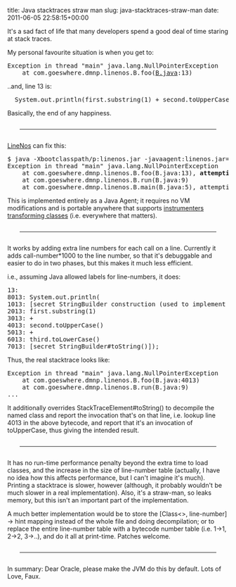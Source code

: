 title: Java stacktraces straw man
slug: java-stacktraces-straw-man
date: 2011-06-05 22:58:15+00:00

It's a sad fact of life that many developers spend a good deal of time staring at stack traces.

My personal favourite situation is when you get to:
<pre>Exception in thread "main" java.lang.NullPointerException
&nbsp;&nbsp;&nbsp;&nbsp;at com.goeswhere.dmnp.linenos.B.foo(<a href="//git.goeswhere.com/?p=dmnp.git;a=blob;f=linenos/src/test/java/com/goeswhere/dmnp/linenos/B.java;h=889c1de3871669b72c3f86abd981419e00f625f3;hb=HEAD">B.java</a>:13)</pre>

..and, line 13 is:

<pre>&nbsp;&nbsp;System.out.println(first.substring(1) + second.toUpperCase() + third.toLowerCase());</pre>

Basically, the end of any happiness.

<hr style="margin: 2em"/>

<a href="//git.goeswhere.com/?p=dmnp.git;a=tree;f=linenos">LineNos</a> can fix this:

<pre>$ java -Xbootclasspath/p:linenos.jar -javaagent:linenos.jar=com/goeswhere com.goeswhere.dmnp.linenos.B
Exception in thread "main" java.lang.NullPointerException
&nbsp;&nbsp;&nbsp;&nbsp;at com.goeswhere.dmnp.linenos.B.foo(B.java:13), <b>attempting to invoke toUpperCase</b> #4
&nbsp;&nbsp;&nbsp;&nbsp;at com.goeswhere.dmnp.linenos.B.run(B.java:9)
&nbsp;&nbsp;&nbsp;&nbsp;at com.goeswhere.dmnp.linenos.B.main(B.java:5), attempting to invoke run #2</pre>

This is implemented entirely as a Java Agent; it requires no VM modifications and is portable anywhere that supports <a href="http://download.oracle.com/javase/6/docs/api/java/lang/instrument/Instrumentation.html#retransformClasses(java.lang.Class...)">instrumenters transforming classes</a> (i.e. everywhere that matters).

<hr style="margin: 2em"/>

It works by adding extra line numbers for each call on a line.  Currently it adds call-number*1000 to the line number, so that it's debuggable and easier to do in two phases, but this makes it much less efficient.

i.e., assuming Java allowed labels for line-numbers, it does:

<pre>13:
8013: System.out.println(
1013: [secret StringBuilder construction (used to implement String concatenation)]
2013: first.substring(1) 
3013: +
4013: second.toUpperCase()
5013: +
6013: third.toLowerCase()
7013: [secret StringBuilder#toString()]);</pre>

Thus, the real stacktrace looks like:
<pre>Exception in thread "main" java.lang.NullPointerException
&nbsp;&nbsp;&nbsp;&nbsp;at com.goeswhere.dmnp.linenos.B.foo(B.java:4013)
&nbsp;&nbsp;&nbsp;&nbsp;at com.goeswhere.dmnp.linenos.B.run(B.java:9)
...</pre>

It additionally overrides StackTraceElement#toString() to decompile the named class and report the invocation that's on that line, i.e. lookup line 4013 in the above bytecode, and report that it's an invocation of toUpperCase, thus giving the intended result.

<hr style="margin: 2em"/>

It has no run-time performance penalty beyond the extra time to load classes, and the increase in the size of line-number table (actually, I have no idea how this affects performance, but I can't imagine it's much).  Printing a stacktrace is slower, however (although, it probably wouldn't be much slower in a real implementation).  Also, it's a straw-man, so leaks memory, but this isn't an important part of the implementation.

A much better implementation would be to store the [Class<>, line-number] -> hint mapping instead of the whole file and doing decompilation; or to replace the entire line-number table with a bytecode number table (i.e. 1->1, 2->2, 3->..), and do it all at print-time.  Patches welcome.

<hr style="margin: 2em"/>

In summary: Dear Oracle, please make the JVM do this by default.  Lots of Love, Faux.
